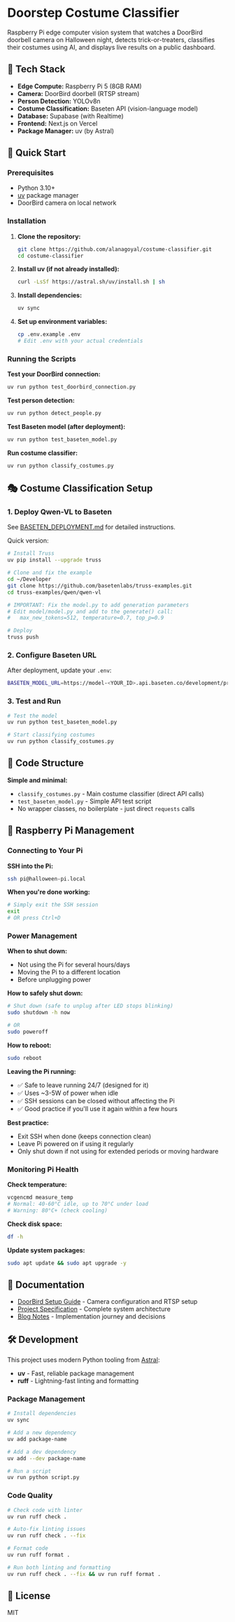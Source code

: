 # Doorstep Costume Classifier

Raspberry Pi edge computer vision system that watches a DoorBird doorbell camera on Halloween night, detects trick-or-treaters, classifies their costumes using AI, and displays live results on a public dashboard.

## 🎃 Tech Stack

- **Edge Compute:** Raspberry Pi 5 (8GB RAM)
- **Camera:** DoorBird doorbell (RTSP stream)
- **Person Detection:** YOLOv8n
- **Costume Classification:** Baseten API (vision-language model)
- **Database:** Supabase (with Realtime)
- **Frontend:** Next.js on Vercel
- **Package Manager:** uv (by Astral)

## 🚀 Quick Start

### Prerequisites

- Python 3.10+
- [uv](https://docs.astral.sh/uv/) package manager
- DoorBird camera on local network

### Installation

1. **Clone the repository:**
   ```bash
   git clone https://github.com/alanagoyal/costume-classifier.git
   cd costume-classifier
   ```

2. **Install uv (if not already installed):**
   ```bash
   curl -LsSf https://astral.sh/uv/install.sh | sh
   ```

3. **Install dependencies:**
   ```bash
   uv sync
   ```

4. **Set up environment variables:**
   ```bash
   cp .env.example .env
   # Edit .env with your actual credentials
   ```

### Running the Scripts

**Test your DoorBird connection:**
```bash
uv run python test_doorbird_connection.py
```

**Test person detection:**
```bash
uv run python detect_people.py
```

**Test Baseten model (after deployment):**
```bash
uv run python test_baseten_model.py
```

**Run costume classifier:**
```bash
uv run python classify_costumes.py
```

## 🎭 Costume Classification Setup

### 1. Deploy Qwen-VL to Baseten

See [BASETEN_DEPLOYMENT.md](BASETEN_DEPLOYMENT.md) for detailed instructions.

Quick version:
```bash
# Install Truss
uv pip install --upgrade truss

# Clone and fix the example
cd ~/Developer
git clone https://github.com/basetenlabs/truss-examples.git
cd truss-examples/qwen/qwen-vl

# IMPORTANT: Fix the model.py to add generation parameters
# Edit model/model.py and add to the generate() call:
#   max_new_tokens=512, temperature=0.7, top_p=0.9

# Deploy
truss push
```

### 2. Configure Baseten URL

After deployment, update your `.env`:
```bash
BASETEN_MODEL_URL=https://model-<YOUR_ID>.api.baseten.co/development/predict
```

### 3. Test and Run

```bash
# Test the model
uv run python test_baseten_model.py

# Start classifying costumes
uv run python classify_costumes.py
```

## 📝 Code Structure

**Simple and minimal:**
- `classify_costumes.py` - Main costume classifier (direct API calls)
- `test_baseten_model.py` - Simple API test script
- No wrapper classes, no boilerplate - just direct `requests` calls

## 🥧 Raspberry Pi Management

### Connecting to Your Pi

**SSH into the Pi:**
```bash
ssh pi@halloween-pi.local
```

**When you're done working:**
```bash
# Simply exit the SSH session
exit
# OR press Ctrl+D
```

### Power Management

**When to shut down:**
- Not using the Pi for several hours/days
- Moving the Pi to a different location
- Before unplugging power

**How to safely shut down:**
```bash
# Shut down (safe to unplug after LED stops blinking)
sudo shutdown -h now

# OR
sudo poweroff
```

**How to reboot:**
```bash
sudo reboot
```

**Leaving the Pi running:**
- ✅ Safe to leave running 24/7 (designed for it)
- ✅ Uses ~3-5W of power when idle
- ✅ SSH sessions can be closed without affecting the Pi
- ✅ Good practice if you'll use it again within a few hours

**Best practice:**
- Exit SSH when done (keeps connection clean)
- Leave Pi powered on if using it regularly
- Only shut down if not using for extended periods or moving hardware

### Monitoring Pi Health

**Check temperature:**
```bash
vcgencmd measure_temp
# Normal: 40-60°C idle, up to 70°C under load
# Warning: 80°C+ (check cooling)
```

**Check disk space:**
```bash
df -h
```

**Update system packages:**
```bash
sudo apt update && sudo apt upgrade -y
```

## 📖 Documentation

- [DoorBird Setup Guide](DOORBIRD_SETUP.md) - Camera configuration and RTSP setup
- [Project Specification](PROJECT_SPEC.md) - Complete system architecture
- [Blog Notes](BLOG_NOTES.md) - Implementation journey and decisions

## 🛠️ Development

This project uses modern Python tooling from [Astral](https://astral.sh/):
- **uv** - Fast, reliable package management
- **ruff** - Lightning-fast linting and formatting

### Package Management

```bash
# Install dependencies
uv sync

# Add a new dependency
uv add package-name

# Add a dev dependency
uv add --dev package-name

# Run a script
uv run python script.py
```

### Code Quality

```bash
# Check code with linter
uv run ruff check .

# Auto-fix linting issues
uv run ruff check . --fix

# Format code
uv run ruff format .

# Run both linting and formatting
uv run ruff check . --fix && uv run ruff format .
```

## 📝 License

MIT
